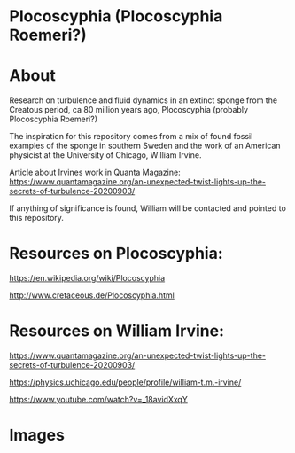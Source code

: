 # Plocoscyphia (Plocoscyphia Roemeri?)

# About

Research on turbulence and fluid dynamics in an extinct sponge from the Creatous period, ca 80 million years ago, Plocoscyphia (probably Plocoscyphia Roemeri?)

The inspiration for this repository comes from a mix of found fossil examples of the sponge in southern Sweden and the work of an American physicist at the University of Chicago, 
William Irvine. 

Article about Irvines work in Quanta Magazine:
https://www.quantamagazine.org/an-unexpected-twist-lights-up-the-secrets-of-turbulence-20200903/

If anything of significance is found, William will be contacted and pointed to this repository.

# Resources on Plocoscyphia:
https://en.wikipedia.org/wiki/Plocoscyphia

http://www.cretaceous.de/Plocoscyphia.html

# Resources on William Irvine:
https://www.quantamagazine.org/an-unexpected-twist-lights-up-the-secrets-of-turbulence-20200903/

https://physics.uchicago.edu/people/profile/william-t.m.-irvine/

https://www.youtube.com/watch?v=_18avidXxqY

# Images

